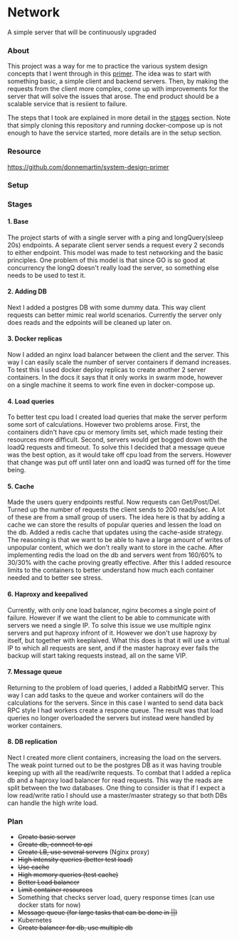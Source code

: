 # Network
A simple server that will be continuously upgraded

### About
This project was a way for me to practice the various system design concepts that I went through in this [primer](https://github.com/donnemartin/system-design-primer).
The idea was to start with something basic, a simple client and backend servers. Then, by making the requests from the client more complex, come up with improvements for the server that will solve the issues that arose. The end product should be a scalable service that is resiient to failure.

The steps that I took are explained in more detail in the [stages](#stages) section.
Note that simply cloning this repository and running docker-compose up is not enough to have the service started, more details are in the setup section.


### Resource
https://github.com/donnemartin/system-design-primer

### Setup

### Stages

#### 1. Base
The project starts of with a single server with a ping and longQuery(sleep 20s) endpoints. A separate client server sends a request every 2 seconds to either endpoint.
This model was made to test networking and the basic principles. One problem of this model is that since GO is so good at concurrency the longQ doesn't really load the server, so something else needs to be used to test it.

#### 2. Adding DB
Next I added a postgres DB with some dummy data. This way client requests can better mimic real world scenarios. Currently the server only does reads and the edpoints will be cleaned up later on.

#### 3. Docker replicas
Now I added an nginx load balancer between the client and the server. This way I can easily scale the number of server containers if demand increases. To test this I used docker deploy replicas to create another 2 server containers. In the docs it says that it only works in swarm mode, however on a single machine it seems to work fine even in docker-compose up.

#### 4. Load queries
To better test cpu load I created load queries that make the server perform some sort of calculations. However two problems arose. First, the containers didn't have cpu or memory limits set, which made testing their resources more difficult. Second, servers would get bogged down with the loadQ requests and timeout. To solve this I decided that a message queue was the best option, as it would take off cpu load from the servers. However that change was put off until later onn and loadQ was turned off for the time being.

#### 5. Cache
Made the users query endpoints restful. Now requests can Get/Post/Del. Turned up the number of requests the client sends to 200 reads/sec. A lot of these are from a small group of users. The idea here is that by adding a cache we can store the results of popular queries and lessen the load on the db. Added a redis cache that updates 
using the cache-aside strategy. The reasoning is that we want to be able to have a large amount of writes of unpopular content, which we don't really want to store in the cache. After implementing redis the load on the db and servers went from 160/60% to 30/30% with the cache proving greatly effective. After this I added resource limits to the containers to better understand how much each container needed and to better see stress.

#### 6. Haproxy and keepalived
Currently, with only one load balancer, nginx becomes a single point of failure. However if we want the client to be able to communicate with servers we need a single IP. To solve this issue we use multiple nginx servers and put haproxy infront of it. However we don't use haproxy by itself, but together with keeplaived. What this does is that it will use a virtual IP to which all requests are sent, and if the master haproxy ever fails the backup will start taking requests instead, all on the same VIP. 

#### 7. Message queue
Returning to the problem of load queries, I added a RabbitMQ server. This way I can add tasks to the queue and worker containers will do the calculations for the servers. Since in this case I wanted to send data back RPC style I had workers create a respone queue. The result was that load queries no longer overloaded the servers but  instead were handled by worker containers.

#### 8. DB replication
Nect I created more client containers, increasing the load on the servers. The weak point turned out to be the postgres DB as it was having trouble keeping up with all the read/write requests. To combat that I added a replica db and a haproxy load balancer for read requests. This way the reads are split between the two databases. One thing to consider is that if I expect a low read/write ratio I should use a master/master strategy so that both DBs can handle the high write load.


### Plan
- ~~Create basic server~~
- ~~Create db, connect to api~~
- ~~Create LB, use several servers~~ (Nginx proxy)
- ~~High intensity queries (better test load)~~
- ~~Use cache~~
- ~~High memory queries (test cache)~~
- ~~Better Load balancer~~
- ~~Limit container resources~~
- Something that checks server load, query response times (can use docker stats for now)
- ~~Message queue (for large tasks that can be done in ||)~~
- Kubernetes
- ~~Create balancer for db, use multiple db~~
